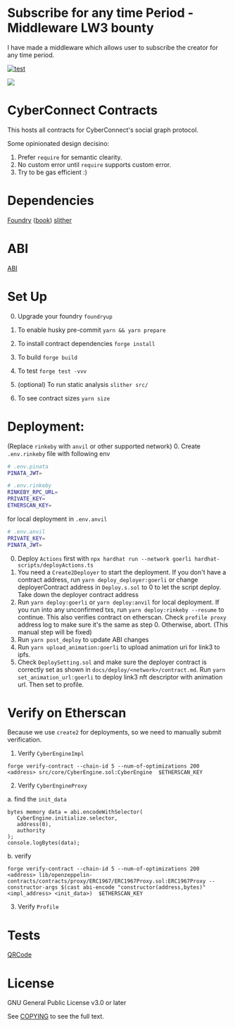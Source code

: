 # Subscribe for any time Period - Middleware LW3 bounty
I have made a middleware which allows user to subscribe the creator for any time period. 

[![test](https://github.com/cyberconnecthq/cybercontracts/actions/workflows/test.yml/badge.svg)](https://github.com/cyberconnecthq/cybercontracts/actions/workflows/test.yml)

<a href="https://codecov.io/gh/cyberconnecthq/cybercontracts" > 
   <img src="https://codecov.io/gh/cyberconnecthq/cybercontracts/branch/main/graph/badge.svg?token=QKX1FYTBFM"/>
</a>

# CyberConnect Contracts

This hosts all contracts for CyberConnect's social graph protocol.

Some opinionated design decisino:

1. Prefer `require` for semantic clearity.
2. No custom error until `require` supports custom error.
3. Try to be gas efficient :)

# Dependencies

[Foundry](https://github.com/foundry-rs/foundry) ([book](https://book.getfoundry.sh/))
[slither](https://github.com/crytic/slither)

# ABI

[ABI](./docs/abi/)

# Set Up

0. Upgrade your foundry
   `foundryup`

1. To enable husky pre-commit
   `yarn && yarn prepare`

2. To install contract dependencies
   `forge install`

3. To build
   `forge build`

4. To test
   `forge test -vvv`

5. (optional) To run static analysis
   `slither src/`

6. To see contract sizes
   `yarn size`

# Deployment:

(Replace `rinkeby` with `anvil` or other supported network) 0. Create `.env.rinkeby` file with following env

```bash
# .env.pinata
PINATA_JWT=
```

```bash
# .env.rinkeby
RINKEBY_RPC_URL=
PRIVATE_KEY=
ETHERSCAN_KEY=
```

for local deployment in `.env.anvil`

```bash
# .env.anvil
PRIVATE_KEY=
PINATA_JWT=
```

0. Deploy `Actions` first with `npx hardhat run --network goerli hardhat-scripts/deployActions.ts`
1. You need a `Create2Deployer` to start the deployment. If you don't have a contract address, run `yarn deploy_deployer:goerli` or change deployerContract address in `Deploy.s.sol` to 0 to let the script deploy. Take down the deployer contract address
2. Run `yarn deploy:goerli` or `yarn deploy:anvil` for local deployment. If you run into any unconfirmed txs, run `yarn deploy:rinkeby --resume` to continue. This also verifies contract on etherscan. Check `profile proxy` address log to make sure it's the same as step 0. Otherwise, abort. (This manual step will be fixed)
3. Run `yarn post_deploy` to update ABI changes
4. Run `yarn upload_animation:goerli` to upload animation uri for link3 to ipfs.
5. Check `DeploySetting.sol` and make sure the deployer contract is correctly set as shown in `docs/deploy/<network>/contract.md`. Run `yarn set_animation_url:goerli` to deploy link3 nft descriptor with animation url. Then set to profile.

# Verify on Etherscan

Because we use `create2` for deployments, so we need to manually submit verification.

1. Verify `CyberEngineImpl`

```
forge verify-contract --chain-id 5 --num-of-optimizations 200 <address> src/core/CyberEngine.sol:CyberEngine  $ETHERSCAN_KEY
```

2. Verify `CyberEngineProxy`

a. find the `init_data`

```
bytes memory data = abi.encodeWithSelector(
   CyberEngine.initialize.selector,
   address(0),
   authority
);
console.logBytes(data);
```

b. verify

```
forge verify-contract --chain-id 5 --num-of-optimizations 200 <address> lib/openzeppelin-contracts/contracts/proxy/ERC1967/ERC1967Proxy.sol:ERC1967Proxy --constructor-args $(cast abi-encode "constructor(address,bytes)" <impl_address> <init_data>)  $ETHERSCAN_KEY
```

3. Verify `Profile`

# Tests

[QRCode](./docs/test/qrcode.md)

# License

GNU General Public License v3.0 or later

See [COPYING](./COPYING) to see the full text.
